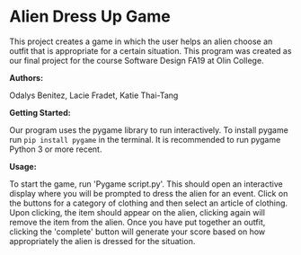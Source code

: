 # Alien Dress Up Game

This project creates a game in which the user helps an alien choose an outfit
that is appropriate for a certain situation. This program was created as our final project for the course Software Design FA19 at Olin College.

**Authors:**

Odalys Benitez, Lacie Fradet, Katie Thai-Tang

**Getting Started:**

Our program uses the pygame library to run interactively. To install pygame
run `pip install pygame` in the terminal. It is recommended to run pygame
Python 3 or more recent.

**Usage:**

To start the game, run 'Pygame script.py'. This should open an interactive
display where you will be prompted to dress the alien for an event. Click on the
buttons for a category of clothing and then select an article of clothing.
Upon clicking, the item should appear on the alien, clicking again will remove
the item from the alien. Once you have put together an outfit, clicking the
'complete' button will generate your score based on how appropriately the alien
is dressed for the situation.
